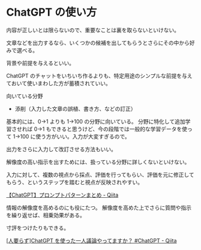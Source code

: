 # ChatGPT の使い方

内容が正しいとは限らないので、重要なことは裏を取らないといけない。

文章などを出力するなら、いくつかの候補を出してもらうとさらにその中から好みで選べる。

背景や前提を与えるといい。

ChatGPT のチャットをいちいち作るよりも、特定用途のシンプルな前提を与えておいて使いまわした方が蓄積されていい。

向いている分野

- 添削（入力した文章の誤植、書き方、などの訂正）

基本的には、0→1 よりも 1→100 の分野に向いている。
分野に特化して追加学習させれば 0→1 もできると思うけど、今の段階では一般的な学習データを使って 1→100 に使う方がいい。入力が大変すぎるので。

出力をさらに入力して改訂させる方法もいい。

解像度の高い指示を出すためには、扱っている分野に詳しくないといけない。

入力に対して、複数の視点から採点、評価を行ってもらい、評価を元に修正してもらう、というステップを踏むと視点が反映されやすい。

[【ChatGPT】プロンプトパターンまとめ - Qiita](https://qiita.com/sonesuke/items/981925cfcc610a602e94)

情報の解像度を高めるのにも役にたつ。
解像度を高めた上でさらに質問や指示を繰り返せば、相乗効果がある。

寸評をつけたりもできる。

[[人要らず]ChatGPT を使った一人議論やってますか？ #ChatGPT - Qiita](https://qiita.com/Gamari0009/items/37a5b7b69ce9dfdb670e)
